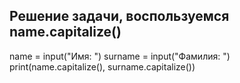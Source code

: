 
## Решение задачи, воспользуемся  name.capitalize()

name = input("Имя: ")
surname = input("Фамилия: ")
print(name.capitalize(), surname.capitalize())
